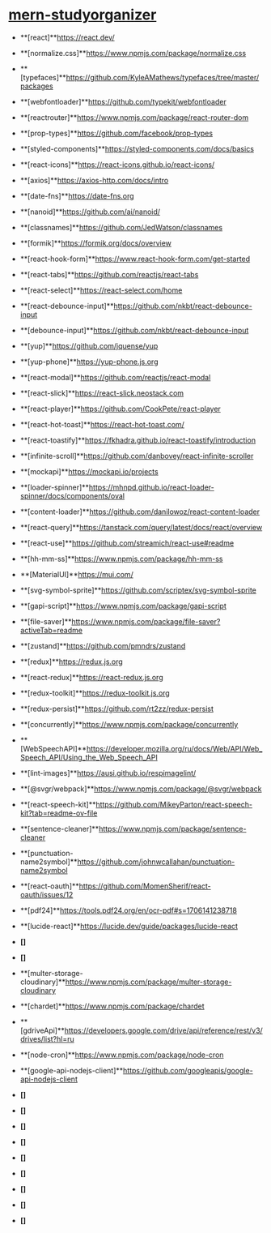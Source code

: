 # **[mern-studyorganizer](https://github.com/Belka-S/mern-studyorganizer)**

- **[react]**https://react.dev/
- **[normalize.css]**https://www.npmjs.com/package/normalize.css
- **[typefaces]**https://github.com/KyleAMathews/typefaces/tree/master/packages
- **[webfontloader]**https://github.com/typekit/webfontloader
- **[reactrouter]**https://www.npmjs.com/package/react-router-dom
- **[prop-types]**https://github.com/facebook/prop-types
- **[styled-components]**https://styled-components.com/docs/basics
- **[react-icons]**https://react-icons.github.io/react-icons/
- **[axios]**https://axios-http.com/docs/intro
- **[date-fns]**https://date-fns.org
- **[nanoid]**https://github.com/ai/nanoid/
- **[classnames]**https://github.com/JedWatson/classnames
- **[formik]**https://formik.org/docs/overview
- **[react-hook-form]**https://www.react-hook-form.com/get-started
- **[react-tabs]**https://github.com/reactjs/react-tabs
- **[react-select]**https://react-select.com/home
- **[react-debounce-input]**https://github.com/nkbt/react-debounce-input
- **[debounce-input]**https://github.com/nkbt/react-debounce-input
- **[yup]**https://github.com/jquense/yup
- **[yup-phone]**https://yup-phone.js.org
- **[react-modal]**https://github.com/reactjs/react-modal
- **[react-slick]**https://react-slick.neostack.com
- **[react-player]**https://github.com/CookPete/react-player
- **[react-hot-toast]**https://react-hot-toast.com/
- **[react-toastify]**https://fkhadra.github.io/react-toastify/introduction
- **[infinite-scroll]**https://github.com/danbovey/react-infinite-scroller
- **[mockapi]**https://mockapi.io/projects
- **[loader-spinner]**https://mhnpd.github.io/react-loader-spinner/docs/components/oval
- **[content-loader]**https://github.com/danilowoz/react-content-loader
- **[react-query]**https://tanstack.com/query/latest/docs/react/overview
- **[react-use]**https://github.com/streamich/react-use#readme
- **[hh-mm-ss]**https://www.npmjs.com/package/hh-mm-ss
- **[MaterialUI]**https://mui.com/
- **[svg-symbol-sprite]**https://github.com/scriptex/svg-symbol-sprite
- **[gapi-script]**https://www.npmjs.com/package/gapi-script
- **[file-saver]**https://www.npmjs.com/package/file-saver?activeTab=readme
- **[zustand]**https://github.com/pmndrs/zustand
- **[redux]**https://redux.js.org
- **[react-redux]**https://react-redux.js.org
- **[redux-toolkit]**https://redux-toolkit.js.org
- **[redux-persist]**https://github.com/rt2zz/redux-persist
- **[concurrently]**https://www.npmjs.com/package/concurrently
- **[WebSpeechAPI]**https://developer.mozilla.org/ru/docs/Web/API/Web_Speech_API/Using_the_Web_Speech_API
- **[lint-images]**https://ausi.github.io/respimagelint/
- **[@svgr/webpack]**https://www.npmjs.com/package/@svgr/webpack
- **[react-speech-kit]**https://github.com/MikeyParton/react-speech-kit?tab=readme-ov-file
- **[sentence-cleaner]**https://www.npmjs.com/package/sentence-cleaner
- **[punctuation-name2symbol]**https://github.com/johnwcallahan/punctuation-name2symbol
- **[react-oauth]**https://github.com/MomenSherif/react-oauth/issues/12
- **[pdf24]**https://tools.pdf24.org/en/ocr-pdf#s=1706141238718
- **[lucide-react]**https://lucide.dev/guide/packages/lucide-react
- **[]**
- **[]**

- **[multer-storage-cloudinary]**https://www.npmjs.com/package/multer-storage-cloudinary
- **[chardet]**https://www.npmjs.com/package/chardet
- **[gdriveApi]**https://developers.google.com/drive/api/reference/rest/v3/drives/list?hl=ru
- **[node-cron]**https://www.npmjs.com/package/node-cron
- **[google-api-nodejs-client]**https://github.com/googleapis/google-api-nodejs-client
- **[]**
- **[]**
- **[]**
- **[]**
- **[]**
- **[]**
- **[]**
- **[]**
- **[]**
